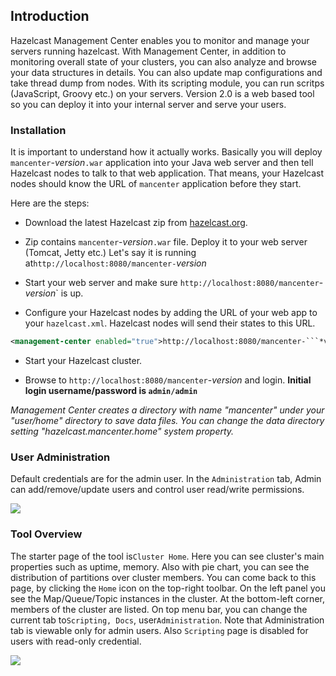 
## Introduction

Hazelcast Management Center enables you to monitor and manage your servers running hazelcast. With Management Center, in addition to monitoring overall state of your clusters, you can also analyze and browse your data structures in details. You can also update map configurations and take thread dump from nodes. With its scripting module, you can run scritps (JavaScript, Groovy etc.) on your servers. Version 2.0 is a web based tool so you can deploy it into your internal server and serve your users.

### Installation

It is important to understand how it actually works. Basically you will deploy `mancenter`-*version*`.war` application into your Java web server and then tell Hazelcast nodes to talk to that web application. That means, your Hazelcast nodes should know the URL of `mancenter` application before they start.

Here are the steps:

-   Download the latest Hazelcast zip from [hazelcast.org](http://www.hazelcast.org/download/).

-   Zip contains `mancenter`-*version*`.war` file. Deploy it to your web server (Tomcat, Jetty etc.) Let's say it is running at`http://localhost:8080/mancenter-`*version*

-   Start your web server and make sure `http://localhost:8080/mancenter`-*version*` is up.

-   Configure your Hazelcast nodes by adding the URL of your web app to your `hazelcast.xml`. Hazelcast nodes will send their states to this URL.

```xml
<management-center enabled="true">http://localhost:8080/mancenter-```*version*```</management-center>
```
-   Start your Hazelcast cluster.

-   Browse to `http://localhost:8080/mancenter`-*version* and login. **Initial login username/password is `admin/admin`**

*Management Center creates a directory with name "mancenter" under your "user/home" directory to save data files. You can change the data directory setting "hazelcast.mancenter.home" system property.*

### User Administration

Default credentials are for the admin user. In the `Administration` tab, Admin can add/remove/update users and control user read/write permissions.

![](images/admin.jpg)

### Tool Overview

The starter page of the tool is`Cluster Home`. Here you can see cluster's main properties such as uptime, memory. Also with pie chart, you can see the distribution of partitions over cluster members. You can come back to this page, by clicking the `Home` icon on the top-right toolbar. On the left panel you see the Map/Queue/Topic instances in the cluster. At the bottom-left corner, members of the cluster are listed. On top menu bar, you can change the current tab to`Scripting, Docs`, user`Administration`. Note that Administration tab is viewable only for admin users. Also `Scripting` page is disabled for users with read-only credential.

![](images/clusterhome.jpg)

